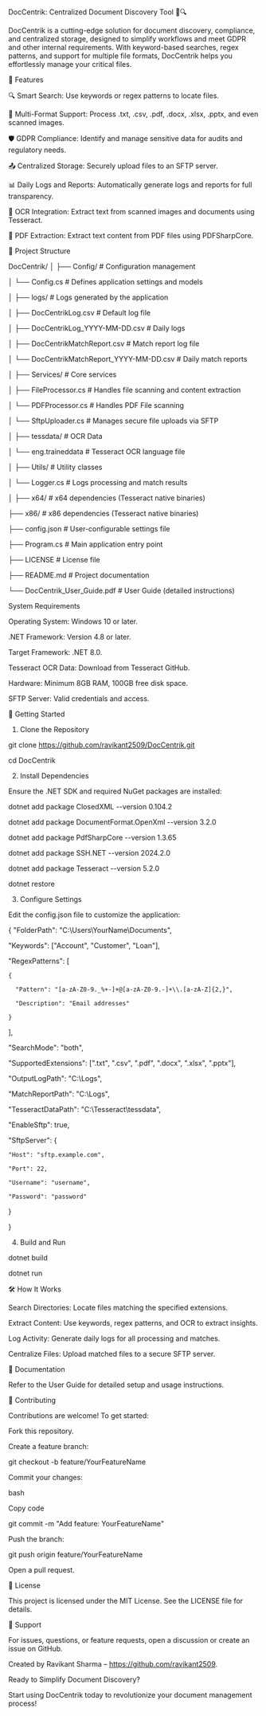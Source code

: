 DocCentrik: Centralized Document Discovery Tool 📂🔍

DocCentrik is a cutting-edge solution for document discovery, compliance, and centralized storage, designed to simplify workflows and meet GDPR and other internal requirements. With keyword-based searches, regex patterns, and support for multiple file formats, DocCentrik helps you effortlessly manage your critical files.


🌟 Features

🔍 Smart Search: Use keywords or regex patterns to locate files.

📝 Multi-Format Support: Process .txt, .csv, .pdf, .docx, .xlsx, .pptx, and even scanned images.

🛡️ GDPR Compliance: Identify and manage sensitive data for audits and regulatory needs.

📤 Centralized Storage: Securely upload files to an SFTP server.

📊 Daily Logs and Reports: Automatically generate logs and reports for full transparency.

🧠 OCR Integration: Extract text from scanned images and documents using Tesseract.

📑 PDF Extraction: Extract text content from PDF files using PDFSharpCore.

📂 Project Structure

DocCentrik/
│
├── Config/                # Configuration management

│   └── Config.cs          # Defines application settings and models

│
├── logs/                  # Logs generated by the application

│   ├── DocCentrikLog.csv                 # Default log file

│   ├── DocCentrikLog_YYYY-MM-DD.csv      # Daily logs

│   ├── DocCentrikMatchReport.csv         # Match report log file

│   └── DocCentrikMatchReport_YYYY-MM-DD.csv # Daily match reports

│
├── Services/              # Core services

│   ├── FileProcessor.cs   # Handles file scanning and content extraction

│   └── PDFProcessor.cs    # Handles PDF File scanning

│   └── SftpUploader.cs    # Manages secure file uploads via SFTP

│
├── tessdata/              # OCR Data

│   └── eng.traineddata    # Tesseract OCR language file

│
├── Utils/                 # Utility classes

│   └── Logger.cs          # Logs processing and match results

│
├── x64/                   # x64 dependencies (Tesseract native binaries)

├── x86/                   # x86 dependencies (Tesseract native binaries)

├── config.json            # User-configurable settings file

├── Program.cs             # Main application entry point

├── LICENSE                # License file

├── README.md              # Project documentation

└── DocCentrik_User_Guide.pdf # User Guide (detailed instructions)

System Requirements

Operating System: Windows 10 or later.

.NET Framework: Version 4.8 or later.

Target Framework: .NET 8.0.

Tesseract OCR Data: Download from Tesseract GitHub.

Hardware: Minimum 8GB RAM, 100GB free disk space.

SFTP Server: Valid credentials and access.

🚀 Getting Started

1. Clone the Repository


git clone https://github.com/ravikant2509/DocCentrik.git

cd DocCentrik

2. Install Dependencies

Ensure the .NET SDK and required NuGet packages are installed:

dotnet add package ClosedXML --version 0.104.2

dotnet add package DocumentFormat.OpenXml --version 3.2.0

dotnet add package PdfSharpCore --version 1.3.65

dotnet add package SSH.NET --version 2024.2.0

dotnet add package Tesseract --version 5.2.0

dotnet restore

3. Configure Settings

Edit the config.json file to customize the application:


{
  "FolderPath": "C:\\Users\\YourName\\Documents",
  
  "Keywords": ["Account", "Customer", "Loan"],
  
  "RegexPatterns": [
  
    {
	
      "Pattern": "[a-zA-Z0-9._%+-]+@[a-zA-Z0-9.-]+\\.[a-zA-Z]{2,}",
	  
      "Description": "Email addresses"
	  
    }
	
  ],
  
  "SearchMode": "both",
  
  "SupportedExtensions": [".txt", ".csv", ".pdf", ".docx", ".xlsx", ".pptx"],
  
  "OutputLogPath": "C:\\Logs",
  
  "MatchReportPath": "C:\\Logs",
  
  "TesseractDataPath": "C:\\Tesseract\\tessdata",
  
  "EnableSftp": true,
  
  "SftpServer": {
  
    "Host": "sftp.example.com",
	
    "Port": 22,
	
    "Username": "username",
	
    "Password": "password"
	
  }
  
}

4. Build and Run


dotnet build

dotnet run

🛠 How It Works

Search Directories: Locate files matching the specified extensions.

Extract Content: Use keywords, regex patterns, and OCR to extract insights.

Log Activity: Generate daily logs for all processing and matches.

Centralize Files: Upload matched files to a secure SFTP server.

📄 Documentation

Refer to the User Guide for detailed setup and usage instructions.



🤝 Contributing

Contributions are welcome! To get started:


Fork this repository.

Create a feature branch:


git checkout -b feature/YourFeatureName

Commit your changes:

bash

Copy code

git commit -m "Add feature: YourFeatureName"

Push the branch:


git push origin feature/YourFeatureName

Open a pull request.

📄 License

This project is licensed under the MIT License. See the LICENSE file for details.


🌟 Support

For issues, questions, or feature requests, open a discussion or create an issue on GitHub.

Created by Ravikant Sharma – https://github.com/ravikant2509.


Ready to Simplify Document Discovery?

Start using DocCentrik today to revolutionize your document management process!



